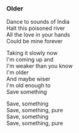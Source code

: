 ### Older

Dance to sounds of India  
Halt this poisoned river  
All the love in your hands  
Could be mine forever

Taking it slowly now  
I'm coming up and  
I'm weaker than you know  
I'm older  
And maybe wiser  
I'm old enough to  
Save something

Save, something  
Save, something, pure  
Save, something  
Save, something, pure